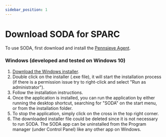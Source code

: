 ```yaml
---
sidebar_position: 1
---
```


# Download SODA for SPARC

To use SODA, first download and install the [Pennsieve Agent](https://app.pennsieve.net/).

### Windows (developed and tested on Windows 10)

1. [Download the Windows installer](https://github.com/fairdataihub/SODA-for-SPARC/releases/download/v5.1.0/SODA-for-SPARC-Setup-5.1.0.exe).
2. Double click on the installer (.exe file), it will start the installation process (if there is a permission issue try to right-click and select "Run as administrator").
3. Follow the installation instructions.
4. Once the application is installed, you can run the application by either running the desktop shortcut, searching for "SODA" on the start menu, or from the installation folder.
5. To stop the application, simply click on the cross in the top right corner.
6. The downloaded installer file could be deleted since it is not necessary to run SODA. The SODA app can be uninstalled from the Program manager (under Control Panel) like any other app on Windows.
